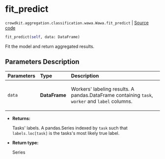 # fit_predict
`crowdkit.aggregation.classification.wawa.Wawa.fit_predict` | [Source code](https://github.com/Toloka/crowd-kit/blob/v1.0.0/crowdkit/aggregation/classification/wawa.py#L70)

```python
fit_predict(self, data: DataFrame)
```

Fit the model and return aggregated results.

## Parameters Description

| Parameters | Type | Description |
| :----------| :----| :-----------|
`data`|**DataFrame**|<p>Workers&#x27; labeling results. A pandas.DataFrame containing `task`, `worker` and `label` columns.</p>

* **Returns:**

  Tasks' labels.
A pandas.Series indexed by `task` such that `labels.loc[task]`
is the tasks's most likely true label.

* **Return type:**

  Series
